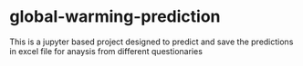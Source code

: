 # global-warming-prediction
This is a jupyter based project designed to predict and save the predictions in excel file for anaysis from different questionaries
